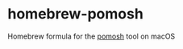 # homebrew-pomosh

Homebrew formula for the [pomosh](https://github.com/rolemadelen/pomosh) tool on macOS